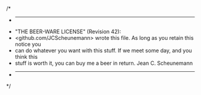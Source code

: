 /*
 * ---------------------------------------------------------------------------------
 * "THE BEER-WARE LICENSE" (Revision 42):
 * <github.com/JCScheunemann> wrote this file. As long as you retain this notice you
 * can do whatever you want with this stuff. If we meet some day, and you think this
 * stuff is worth it, you can buy me a beer in return.           Jean C. Scheunemann
 * ---------------------------------------------------------------------------------
 */